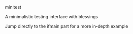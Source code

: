 minitest

A minimalistic testing interface with blessings

Jump directly to the ifmain part for a more in-depth example
